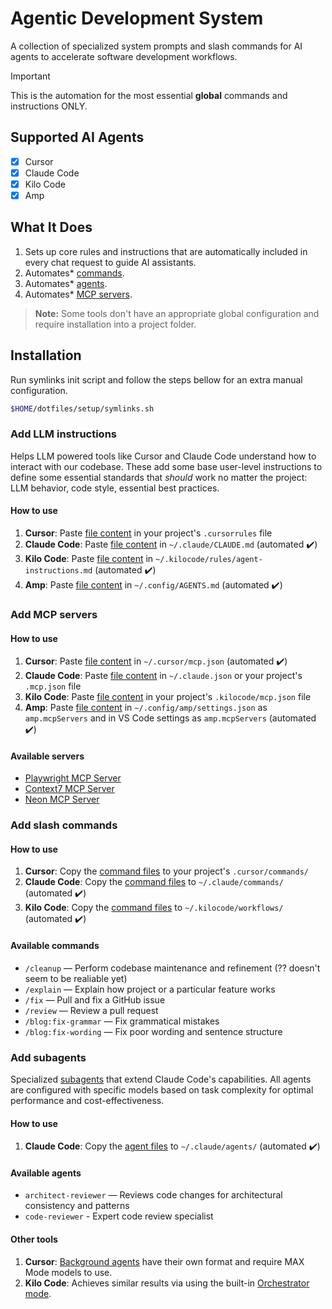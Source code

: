 # Agentic Development System

A collection of specialized system prompts and slash commands for AI agents to accelerate software development workflows.

> [!IMPORTANT]
> This is the automation for the most essential **global** commands and instructions ONLY.

## Supported AI Agents

- [x] Cursor
- [x] Claude Code
- [x] Kilo Code
- [x] Amp

## What It Does

1. Sets up core rules and instructions that are automatically included in every chat request to guide AI assistants.
2. Automates\* [commands](./commands/).
3. Automates\* [agents](./claude-code/agents/).
4. Automates\* [MCP servers](./mcp.json).

> **Note:** Some tools don't have an appropriate global configuration and require installation into a project folder.

## Installation

Run symlinks init script and follow the steps bellow for an extra manual configuration.

```bash
$HOME/dotfiles/setup/symlinks.sh
```

### Add LLM instructions

Helps LLM powered tools like Cursor and Claude Code understand how to interact with our codebase. These add some base user-level instructions to define some essential standards that _should_ work no matter the project: LLM behavior, code style, essential best practices.

#### How to use

1. **Cursor**: Paste [file content](./agent-instructions.md) in your project's `.cursorrules` file
2. **Claude Code**: Paste [file content](./agent-instructions.md) in `~/.claude/CLAUDE.md` (automated ✔️)
3. **Kilo Code**: Paste [file content](./agent-instructions.md) in `~/.kilocode/rules/agent-instructions.md` (automated ✔️)
4. **Amp**: Paste [file content](./agent-instructions.md) in `~/.config/AGENTS.md` (automated ✔️)

### Add MCP servers

#### How to use

1. **Cursor**: Paste [file content](./mcp.json) in `~/.cursor/mcp.json` (automated ✔️)
2. **Claude Code**: Paste [file content](./mcp.json) in `~/.claude.json` or your project's `.mcp.json` file
3. **Kilo Code**: Paste [file content](./mcp.json) in your project's `.kilocode/mcp.json` file
4. **Amp**: Paste [file content](./mcp.json) in `~/.config/amp/settings.json` as `amp.mcpServers` and in VS Code settings as `amp.mcpServers` (automated ✔️)

#### Available servers

- [Playwright MCP Server](https://github.com/microsoft/playwright-mcp)
- [Context7 MCP Server](https://github.com/upstash/context7)
- [Neon MCP Server](https://github.com/neondatabase-labs/mcp-server-neon)

### Add slash commands

#### How to use

1. **Cursor**: Copy the [command files](./commands/) to your project's `.cursor/commands/`
2. **Claude Code**: Copy the [command files](./commands/) to `~/.claude/commands/` (automated ✔️)
3. **Kilo Code**: Copy the [command files](./commands/) to `~/.kilocode/workflows/` (automated ✔️)

#### Available commands

- `/cleanup` — Perform codebase maintenance and refinement (?? doesn't seem to be realiable yet)
- `/explain` — Explain how project or a particular feature works
- `/fix` — Pull and fix a GitHub issue
- `/review` — Review a pull request
- `/blog:fix-grammar` — Fix grammatical mistakes
- `/blog:fix-wording` — Fix poor wording and sentence structure

### Add subagents

Specialized [subagents](https://docs.anthropic.com/en/docs/claude-code/sub-agents) that extend Claude Code's capabilities. All agents are configured with specific models based on task complexity for optimal performance and cost-effectiveness.

#### How to use

1. **Claude Code**: Copy the [agent files](./claude-code/agents/) to `~/.claude/agents/` (automated ✔️)

#### Available agents

- `architect-reviewer` — Reviews code changes for architectural consistency and patterns
- `code-reviewer` - Expert code review specialist

#### Other tools

1. **Cursor**: [Background agents](https://docs.cursor.com/en/background-agent) have their own format and require MAX Mode models to use.
2. **Kilo Code**: Achieves similar results via using the built-in [Orchestrator mode](https://kilocode.ai/docs/basic-usage/orchestrator-mode).
